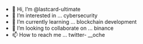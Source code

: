 - 👋 Hi, I’m @lastcard-ultimate
- 👀 I’m interested in ... cybersecurity
- 🌱 I’m currently learning ... blockchain development
- 💞️ I’m looking to collaborate on ... binance
- 📫 How to reach me ... twitter- __oche

<!---
lastcard-ultimate/lastcard-ultimate is a ✨ special ✨ repository because its `README.md` (this file) appears on your GitHub profile.
You can click the Preview link to take a look at your changes.
--->
